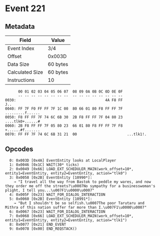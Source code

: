 # Event 221

## Metadata

| Field           | Value    |
|-----------------|----------|
| Event Index     | 3/4      |
| Offset          | 0x003D   |
| Data Size       | 60 bytes |
| Calculated Size | 60 bytes |
| Instructions    | 10       |

```
      00 01 02 03 04 05 06 07  08 09 0A 0B 0C 0D 0E 0F
      -- -- -- -- -- -- -- --  -- -- -- -- -- -- -- --
0030:                                         4A F8 FF               J..
0040: FF 7F F0 FF FF 7F 1C 00  80 66 01 80 F8 FF FF 7F  .........f......
0050: F8 FF FF 7F 74 6C 6B 30  2B F8 FF FF 7F 04 80 23  ....tlk0+......#
0060: 2B F8 FF FF 7F 05 80 23  66 01 80 F8 FF FF 7F F8  +......#f.......
0070: FF FF 7F 74 6C 6B 31 21  00                       ...tlk1!.       
```

## Opcodes

```
  0: 0x003D [0x4A] EventEntity looks at LocalPlayer
  1: 0x0046 [0x1C] WAIT(30* ticks)
  2: 0x0049 [0x66] LOAD_EXT_SCHEDULER_MAIN(work_offset=10*, entity1=EventEntity, entity2=EventEntity, action="tlk0")
  3: 0x0058 [0x2B] EventEntity [10990*]:
    → "I travel all the way from Bastok to peddle my wares, and now they order me off the streets?\u0007No sympathy for a businesswoman's plight, I tell you...\u007F1\u0000\u0007"
  4: 0x005F [0x23] WAIT_FOR_DIALOG_INTERACTION
  5: 0x0060 [0x2B] EventEntity [10991*]:
    → "But I shouldn't be so selfish.\u0007The poor Tarutaru and Mithra of this nation suffer far more than I.\u007F1\u0000\u0007"
  6: 0x0067 [0x23] WAIT_FOR_DIALOG_INTERACTION
  7: 0x0068 [0x66] LOAD_EXT_SCHEDULER_MAIN(work_offset=10*, entity1=EventEntity, entity2=EventEntity, action="tlk1")
  8: 0x0077 [0x21] END_EVENT
  9: 0x0078 [0x00] END_REQSTACK()
```
